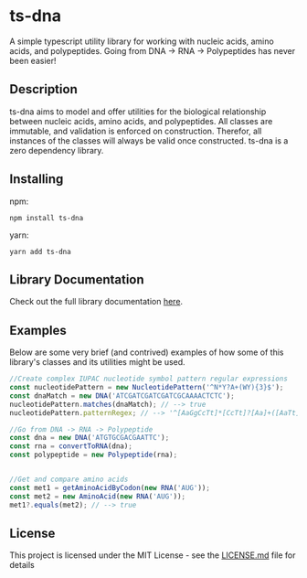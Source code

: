 # **ts-dna**
A simple typescript utility library for working with nucleic acids, amino acids, and polypeptides. Going from DNA -> RNA -> Polypeptides has never been easier!

## Description
ts-dna aims to model and offer utilities for the biological relationship between nucleic acids, amino acids, and polypeptides. All classes are immutable, and validation is enforced on construction. Therefor, all instances of the classes will always be valid once constructed. ts-dna is a zero dependency library.

## Installing
npm:
```
npm install ts-dna
``` 

yarn:
```
yarn add ts-dna
```
## Library Documentation
Check out the full library documentation <a href="http://www.neilcochran.com/ts-dna/">here</a>.

## Examples
Below are some very brief (and contrived) examples of how some of this library's classes and its utilities might be used.

```typescript
//Create complex IUPAC nucleotide symbol pattern regular expressions
const nucleotidePattern = new NucleotidePattern('^N*Y?A+(WY){3}$');
const dnaMatch = new DNA('ATCGATCGATCGATCGCAAAACTCTC');
nucleotidePattern.matches(dnaMatch); // --> true
nucleotidePattern.patternRegex; // --> '^[AaGgCcTt]*[CcTt]?[Aa]+([AaTt][CcTt]){3}$'

//Go from DNA -> RNA -> Polypeptide
const dna = new DNA('ATGTGCGACGAATTC');
const rna = convertToRNA(dna);
const polypeptide = new Polypeptide(rna);


//Get and compare amino acids
const met1 = getAminoAcidByCodon(new RNA('AUG'));
const met2 = new AminoAcid(new RNA('AUG'));
met1?.equals(met2); // --> true
```

## License
This project is licensed under the MIT License - see the <a href="/LICENSE.md">LICENSE.md</a> file for details